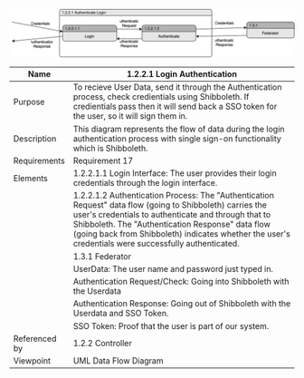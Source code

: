 ![Login Authentication](TeamTwoFiles/1.2.2.1_Authenticate_Login.drawio.svg)

| Name | 1.2.2.1 Login Authentication |
| ----------- | ----------- |
| Purpose | To recieve User Data, send it through the Authentication process, check credientials using Shibboleth. If credientials pass then it will send back a SSO token for the user, so it will sign them in. |
| Description | This diagram represents the flow of data during the login authentication process with single sign-on functionality which is Shibboleth. |
| Requirements | Requirement 17 |
| Elements | 1.2.2.1.1 Login Interface: The user provides their login credentials through the login interface. |
|  | 1.2.2.1.2 Authentication Process: The "Authentication Request" data flow (going to Shibboleth) carries the user's credentials to authenticate and through that to Shibboleth. The "Authentication Response" data flow (going back from Shibboleth) indicates whether the user's credentials were successfully authenticated. |
|  | 1.3.1 Federator |
|  | UserData: The user name and password just typed in. |
|  | Authentication Request/Check: Going into Shibboleth with the Userdata |
|  | Authentication Response: Going out of Shibboleth with the Userdata and SSO Token. |
|  | SSO Token: Proof that the user is part of our system. |
| Referenced by | 1.2.2 Controller  |
| Viewpoint | UML Data Flow Diagram |
